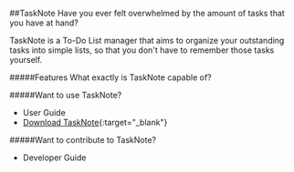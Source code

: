 ##TaskNote
Have you ever felt overwhelmed by the amount of tasks that you have at hand?

TaskNote is a To-Do List manager that aims to organize your outstanding tasks into simple lists, so that you don't have to remember those tasks yourself.

#####Features
What exactly is TaskNote capable of?

#####Want to use TaskNote?
* User Guide
* [Download TaskNote](https://github.com/CS2103JAN2016-W15-2J/main/blob/master/TaskNote.jar){:target="_blank"}

#####Want to contribute to TaskNote?
* Developer Guide
